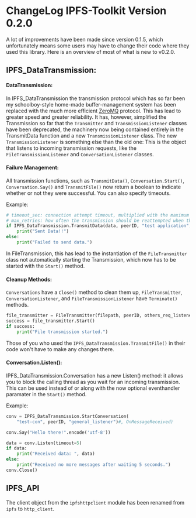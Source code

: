 # ChangeLog IPFS-Toolkit Version 0.2.0
A lot of improvements have been made since version 0.1.5, which unfortunately means some users may have to change their code where they used this library. Here is an overview of most of what is new to v0.2.0.

## IPFS_DataTransmission:
#### DataTransmission:
In IPFS_DataTransmission the transmission protocol which has so far been my schoolboy-style home-made buffer-management system has been replaced with the much more efficient [ZeroMQ](zeromq.org) protocol. This has lead to greater speed and greater reliability.
It has, however, simplified the Transmission so far that the `Transmitter` and `TransmissionListener` classes have been deprecated, the machinery now being contained entirely in the TransmitData function and a new `TransmissionListener` class. The new `TransmissionListener` is something else than the old one: This is the object that listens to incoming transmission requests, like the `FileTransmissionListener` and `ConversationListener` classes.
#### Failure Management:
All transmission functions, such as `TransmitData()`, `Conversation.Start()`, `Conversation.Say()` and `TransmitFile()` now return a boolean to indicate whether or not they were successful. You can also specify timeouts.

Example:

```python
# timeout_sec: connection attempt timeout, multiplied with the maximum number of retries will result in the total time required for a failed attempt
# max_retries: how often the transmission should be reattempted when the timeout is reached
if IPFS_DataTransmission.TransmitData(data, peerID, "test application",  timeout_sec=10, max_retries=3):
    print("Sent Data!!")
else:
    print("Failed to send data.")
```

In FileTransmission, this has lead to the instantiation of the `FileTransmitter` class not automatically starting the Transmission, which now has to be started with the `Start()` method.

#### Cleanup Methods:
`Conversations` have a `Close()` method to clean them up, `FileTransmitter`, `ConversationListener`, and `FileTransmissionListener` have `Terminate()` methods.


```Python
file_transmitter = FileTransmitter(filepath, peerID, others_req_listener, metadata, block_size)
success = file_transmitter.Start()
if success:
    print("File transmission started.")
```
Those of you who used the `IPFS_DataTransmission.TransmitFile()` in their code won't have to make any changes there.

#### Conversation.Listen():
IPFS_DataTransmission.Conversation has a new Listen() method: it allows you to block the calling thread as you wait for an incoming transmission. This can be used instead of or along with the now optional eventhandler paramater in the `Start()` method.

Example:
```python
conv = IPFS_DataTransmission.StartConversation(
    "test-con", peerID, "general_listener")#, OnMessageReceived)

conv.Say("Hello there!".encode('utf-8'))

data = conv.Listen(timeout=5)
if data:
    print("Received data: ", data)
else:
    print("Received no more messages after waiting 5 seconds.")
conv.Close()
```

## IPFS_API
The client object from the `ipfshttpclient` module has been renamed from `ipfs` to `http_client`.
